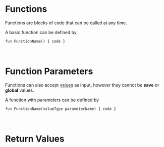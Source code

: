 # Functions
Functions are blocks of code that can be called at any time.

A basic function can be defined by

```fun FunctionName() { code }```
<br>
<br>
<br>
# Function Parameters
Functions can also accept [values](https://github.com/trashoflevillage/Gemspark/blob/main/Documentation/values.md) as input, however they cannot be **save** or **global** values.


A function with parameters can be defined by

```fun FunctionName(valueType parameterName) { code }```
<br>
<br>
<br>
# Return Values
